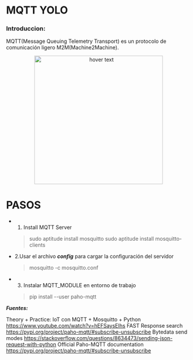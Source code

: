 # MQTT YOLO
### Introduccion:
MQTT(Message Queuing Telemetry Transport) es un protocolo de comunicación ligero M2M(Machine2Machine). 

<p align="center">
  <img src="https://cdn.sparkfun.com/assets/learn_tutorials/8/2/7/mqtt-explanation2.png" width="350" title="hover text">
</p>

# PASOS
- 1. Install MQTT Server

	>sudo aptitude install mosquitto
	>sudo aptitude install mosquitto-clients
	
- 2.Usar el archivo ***config*** para cargar la configuración del servidor
	>mosquitto -c mosquitto.conf 


- 3. Instalar MQTT_MODULE en entorno de trabajo
	>pip install --user paho-mqtt



***Fuentes:***

Theory + Practice: IoT con MQTT + Mosquitto + Python
https://www.youtube.com/watch?v=hEFSaysEIhs
FAST Response search
https://pypi.org/project/paho-mqtt/#subscribe-unsubscribe
Bytedata send modes
https://stackoverflow.com/questions/8634473/sending-json-request-with-python
Official Paho-MQTT documentation
https://pypi.org/project/paho-mqtt/#subscribe-unsubscribe



